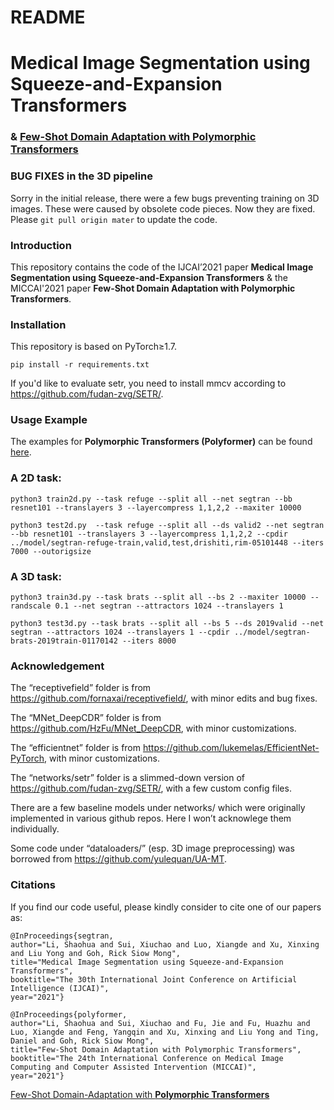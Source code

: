 # README

# Medical Image Segmentation using Squeeze-and-Expansion Transformers

### & [Few-Shot Domain Adaptation with Polymorphic Transformers](https://www.notion.so/Few-Shot-Domain-Adaptation-with-Polymorphic-Transformers-1b52bec3f23f491b92552be963458d67)

### BUG FIXES in the 3D pipeline

Sorry in the initial release, there were a few bugs preventing training on 3D images. These were caused by obsolete code pieces. Now they are fixed. Please `git pull origin mater` to update the code.

### Introduction

This repository contains the code of the IJCAI’2021 paper **Medical Image Segmentation using Squeeze-and-Expansion Transformers** & the MICCAI'2021 paper **Few-Shot Domain Adaptation with Polymorphic Transformers**.

### Installation

This repository is based on PyTorch≥1.7.

`pip install -r requirements.txt`

If you'd like to evaluate setr, you need to install mmcv according to https://github.com/fudan-zvg/SETR/.

### Usage Example

The examples for **Polymorphic Transformers (Polyformer)** can be found [here](https://www.notion.so/Few-Shot-Domain-Adaptation-with-Polymorphic-Transformers-1b52bec3f23f491b92552be963458d67).

### A 2D task:

`python3 train2d.py --task refuge --split all --net segtran --bb resnet101 --translayers 3 --layercompress 1,1,2,2 --maxiter 10000`

`python3 test2d.py  --task refuge --split all --ds valid2 --net segtran --bb resnet101 --translayers 3 --layercompress 1,1,2,2 --cpdir ../model/segtran-refuge-train,valid,test,drishiti,rim-05101448 --iters 7000 --outorigsize`

### A 3D task:

`python3 train3d.py --task brats --split all --bs 2 --maxiter 10000 --randscale 0.1 --net segtran --attractors 1024 --translayers 1`

`python3 test3d.py --task brats --split all --bs 5 --ds 2019valid --net segtran --attractors 1024 --translayers 1 --cpdir ../model/segtran-brats-2019train-01170142 --iters 8000`

### Acknowledgement

The “receptivefield” folder is from https://github.com/fornaxai/receptivefield/, with minor edits and bug fixes.

The “MNet_DeepCDR” folder is from https://github.com/HzFu/MNet_DeepCDR, with minor customizations.

The “efficientnet” folder is from https://github.com/lukemelas/EfficientNet-PyTorch, with minor customizations.

The “networks/setr” folder is a slimmed-down version of https://github.com/fudan-zvg/SETR/, with a few custom config files.

There are a few baseline models under networks/ which were originally implemented in various github repos. Here I won’t acknowlege them individually.

Some code under “dataloaders/” (esp. 3D image preprocessing) was borrowed from https://github.com/yulequan/UA-MT.

### Citations

If you find our code useful, please kindly consider to cite one of our papers as:

```
@InProceedings{segtran,
author="Li, Shaohua and Sui, Xiuchao and Luo, Xiangde and Xu, Xinxing and Liu Yong and Goh, Rick Siow Mong",
title="Medical Image Segmentation using Squeeze-and-Expansion Transformers",
booktitle="The 30th International Joint Conference on Artificial Intelligence (IJCAI)",
year="2021"}

@InProceedings{polyformer,
author="Li, Shaohua and Sui, Xiuchao and Fu, Jie and Fu, Huazhu and Luo, Xiangde and Feng, Yangqin and Xu, Xinxing and Liu Yong and Ting, Daniel and Goh, Rick Siow Mong",
title="Few-Shot Domain Adaptation with Polymorphic Transformers",
booktitle="The 24th International Conference on Medical Image Computing and Computer Assisted Intervention (MICCAI)",
year="2021"}
```

[Few-Shot Domain-Adaptation with **Polymorphic Transformers**](https://www.notion.so/Few-Shot-Domain-Adaptation-with-Polymorphic-Transformers-1b52bec3f23f491b92552be963458d67)